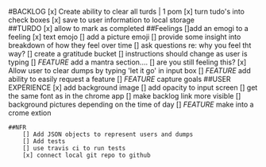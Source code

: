 #BACKLOG
    [x] Create ability to clear all turds | 1 pom
    [x] turn tudo's into check boxes
    [x] save to user information to local storage    
    ##TURDO
       [x] allow to mark as completed
    ##Feelings
        []add an emogi to a feeling
            [x] text emojo
            [] add a picture emoji
            [] provide some insight into breakdown of how they feel over time
    [] ask questions re: why you feel tht way?
    [] create a gratitude bucket
    [] instructions should change as user is typing
    [] *FEATURE* add a mantra section....
    [] are you still feeling this? 
    [x] Allow user to clear dumps by typing 'let it go' in input box
    [] *FEATURE*  add ability to easily request a feature
    [] *FEATURE*  capture goals
    ##USER EXPERIENCE
        [x] add background image
        [] add opacity to input screen
        [] get the same font as in the chrome app
        [] make backlog link more visible
        [] background pictures depending on the time of day
        [] *FEATURE*  make into a crome extion

    ##NFR
        [] Add JSON objects to represent users and dumps
        [] Add tests
        [] use travis ci to run tests
        [x] connect local git repo to github